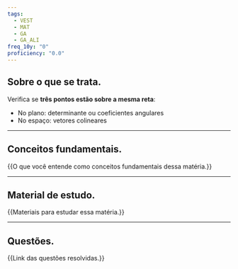 ```yaml
---
tags:
  - VEST
  - MAT
  - GA
  - GA_ALI
freq_10y: "0"
proficiency: "0.0"
---
```

## Sobre o que se trata.

Verifica se **três pontos estão sobre a mesma reta**:
- No plano: determinante ou coeficientes angulares
- No espaço: vetores colineares

--- 
## Conceitos fundamentais.

{{O que você entende como conceitos fundamentais dessa matéria.}}

---
## Material de estudo.

{{Materiais para estudar essa matéria.}}

--- 
## Questões.

{{Link das questões resolvidas.}}